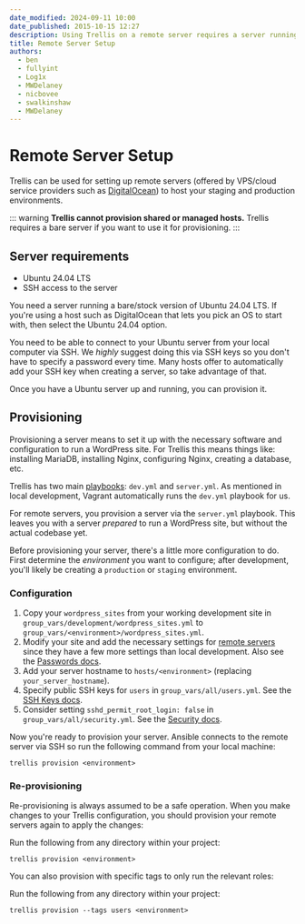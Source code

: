 ```yaml
---
date_modified: 2024-09-11 10:00
date_published: 2015-10-15 12:27
description: Using Trellis on a remote server requires a server running a bare/stock version of Ubuntu 24.04 LTS. You can't run Trellis on a shared host.
title: Remote Server Setup
authors:
  - ben
  - fullyint
  - Log1x
  - MWDelaney
  - nicbovee
  - swalkinshaw
  - MWDelaney
---
```


# Remote Server Setup

Trellis can be used for setting up remote servers (offered by VPS/cloud service providers such as [DigitalOcean](/trellis/docs/deploy-to-digitalocean/)) to host your staging and production environments.

::: warning
**Trellis cannot provision shared or managed hosts.** Trellis requires a bare server if you want to use it for provisioning.
:::

## Server requirements

* Ubuntu 24.04 LTS
* SSH access to the server

You need a server running a bare/stock version of Ubuntu 24.04 LTS. If you're using a host such as DigitalOcean that lets you pick an OS to start with, then select the Ubuntu 24.04 option.

You need to be able to connect to your Ubuntu server from your local computer via SSH. We *highly* suggest doing this via SSH keys so you don't have to specify a password every time. Many hosts offer to automatically add your SSH key when creating a server, so take advantage of that. 

Once you have a Ubuntu server up and running, you can provision it.

## Provisioning

Provisioning a server means to set it up with the necessary software and configuration to run a WordPress site. For Trellis this means things like: installing MariaDB, installing Nginx, configuring Nginx, creating a database, etc.

Trellis has two main [playbooks](https://docs.ansible.com/ansible/latest/user_guide/playbooks_intro.html): `dev.yml` and `server.yml`. As mentioned in local development, Vagrant automatically runs the `dev.yml` playbook for us.

For remote servers, you provision a server via the `server.yml` playbook. This leaves you with a server *prepared* to run a WordPress site, but without the actual codebase yet.

Before provisioning your server, there's a little more configuration to do.
First determine the _environment_ you want to configure; after development,
you'll likely be creating a `production` or `staging` environment.

### Configuration

1. Copy your `wordpress_sites` from your working development site in `group_vars/development/wordpress_sites.yml` to `group_vars/<environment>/wordpress_sites.yml`.
2. Modify your site and add the necessary settings for [remote servers](wordpress-sites.md#remote-servers) since they have a few more settings than local development. Also see the [Passwords docs](passwords.md).
3. Add your server hostname to `hosts/<environment>` (replacing `your_server_hostname`).
4. Specify public SSH keys for `users` in `group_vars/all/users.yml`. See the [SSH Keys docs](ssh-keys.md).
5. Consider setting `sshd_permit_root_login: false` in `group_vars/all/security.yml`. See the [Security docs](security.md).

Now you're ready to provision your server. Ansible connects to the remote server
via SSH so run the following command from your local machine:

```shell
trellis provision <environment>
```

### Re-provisioning

Re-provisioning is always assumed to be a safe operation. When you make changes to your Trellis configuration, you should provision your remote servers again to apply the changes:

Run the following from any directory within your project:

```shell
trellis provision <environment>
```

You can also provision with specific tags to only run the relevant roles:

Run the following from any directory within your project:

```shell
trellis provision --tags users <environment>
```
